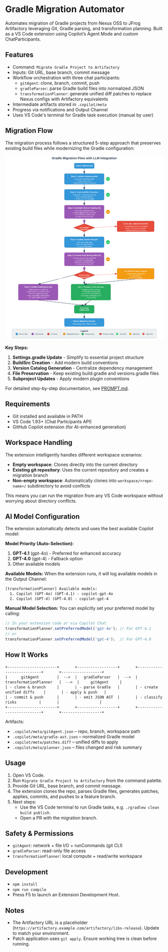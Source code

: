 # Gradle Migration Automator

Automates migration of Gradle projects from Nexus OSS to JFrog Artifactory leveraging Git, Gradle parsing, and transformation planning. Built as a VS Code extension using Copilot’s Agent Mode and custom ChatParticipants.

## Features
- Command: `Migrate Gradle Project to Artifactory`
- Inputs: Git URL, base branch, commit message
- Workflow orchestration with three chat participants:
  - `gitAgent`: clone, branch, commit, push
  - `gradleParser`: parse Gradle build files into normalized JSON
  - `transformationPlanner`: generate unified diff patches to replace Nexus configs with Artifactory equivalents
- Intermediate artifacts stored in `.copilot/meta`
- Progress via notifications and Output Channel
- Uses VS Code's terminal for Gradle task execution (manual by user)

## Migration Flow

The migration process follows a structured 5-step approach that preserves existing build files while modernizing the Gradle configuration:

![Migration Flow](./migration-flow-chart.svg)

**Key Steps:**
1. **Settings.gradle Update** - Simplify to essential project structure
2. **BuildSrc Creation** - Add modern build conventions
3. **Version Catalog Generation** - Centralize dependency management
4. **File Preservation** - Keep existing build.gradle and versions.gradle files
5. **Subproject Updates** - Apply modern plugin conventions

For detailed step-by-step documentation, see [PROMPT.md](./PROMPT.md).

## Requirements
- Git installed and available in PATH
- VS Code 1.93+ (Chat Participants API)
- GitHub Copilot extension (for AI-enhanced generation)

## Workspace Handling
The extension intelligently handles different workspace scenarios:

- **Empty workspace**: Clones directly into the current directory
- **Existing git repository**: Uses the current repository and creates a migration branch
- **Non-empty workspace**: Automatically clones into `workspace/<repo-name>/` subdirectory to avoid conflicts

This means you can run the migration from any VS Code workspace without worrying about directory conflicts.

## AI Model Configuration

The extension automatically detects and uses the best available Copilot model:

**Model Priority (Auto-Selection):**
1. **GPT-4.1** (gpt-4o) - Preferred for enhanced accuracy
2. **GPT-4.0** (gpt-4) - Fallback option
3. Other available models

**Available Models:**
When the extension runs, it will log available models in the Output Channel:
```
[transformationPlanner] Available models:
  1. Copilot (GPT-4o) (GPT-4.1) - copilot-gpt-4o
  2. Copilot (GPT-4) (GPT-4.0) - copilot-gpt-4
```

**Manual Model Selection:**
You can explicitly set your preferred model by calling:
```typescript
// In your extension code or via Copilot Chat
transformationPlanner.setPreferredModel('gpt-4o'); // For GPT-4.1
// or
transformationPlanner.setPreferredModel('gpt-4');  // For GPT-4.0
```

## How It Works

```
+----------------------+       +------------------+       +---------------------------+       +------------------+
|      gitAgent        |  -->  |   gradleParser   |  -->  |   transformationPlanner   |  -->  |     gitAgent     |
| - clone & branch     |       | - parse Gradle   |       | - create unified diffs    |       | - apply & push   |
| - commit & push      |       | - emit JSON AST  |       | - classify risks          |       |                  |
+----------------------+       +------------------+       +---------------------------+       +------------------+
```

Artifacts:
- `.copilot/meta/gitAgent.json` – repo, branch, workspace path
- `.copilot/meta/gradle-ast.json` – normalized Gradle model
- `.copilot/meta/patches.diff` – unified diffs to apply
- `.copilot/meta/planner.json` – files changed and risk summary

## Usage
1. Open VS Code.
2. Run `Migrate Gradle Project to Artifactory` from the command palette.
3. Provide Git URL, base branch, and commit message.
4. The extension clones the repo, parses Gradle files, generates patches, applies, commits, and pushes to a feature branch.
5. Next steps:
   - Use the VS Code terminal to run Gradle tasks, e.g. `./gradlew clean build publish`.
   - Open a PR with the migration branch.

## Safety & Permissions
- `gitAgent`: network + file I/O + runCommands (git CLI)
- `gradleParser`: read-only file access
- `transformationPlanner`: local compute + read/write workspace

## Development
- `npm install`
- `npm run compile`
- Press F5 to launch an Extension Development Host.

## Notes
- The Artifactory URL is a placeholder (`https://artifactory.example.com/artifactory/libs-release`). Update to match your environment.
- Patch application uses `git apply`. Ensure working tree is clean before running.